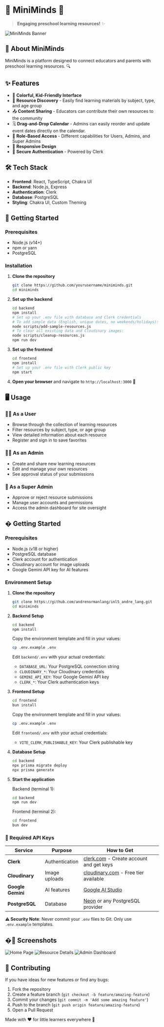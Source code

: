 # 🧠 MiniMinds 🧠

> **Engaging preschool learning resources!** ✨

![MiniMinds Banner](https://via.placeholder.com/800x200/6B46C1/FFFFFF?text=MiniMinds:+Preschool+Learning+Resources)

## 🌟 About MiniMinds

MiniMinds is a platform designed to connect educators and parents with  preschool learning resources. 🔍

## ✨ Features

- 🎨 **Colorful, Kid-Friendly Interface**
- 🧩 **Resource Discovery** - Easily find learning materials by subject, type, and age group
- 📤 **Content Sharing** - Educators can contribute their own resources to the community
- 🗓️ **Drag-and-Drop Calendar** - Admins can easily reorder and update event dates directly on the calendar.
- 👑 **Role-Based Access** - Different capabilities for Users, Admins, and Super Admins
- 📱 **Responsive Design** 
- 🔐 **Secure Authentication** - Powered by Clerk

## 🛠️ Tech Stack

- **Frontend**: React, TypeScript, Chakra UI
- **Backend**: Node.js, Express
- **Authentication**: Clerk
- **Database**: PostgreSQL
- **Styling**: Chakra UI, Custom Theming

## 🚀 Getting Started

### Prerequisites

- Node.js (v14+)
- npm or yarn
- PostgreSQL

### Installation

1. **Clone the repository**
   ```bash
   git clone https://github.com/yourusername/miniminds.git
   cd miniminds
   ```

2. **Set up the backend**
   ```bash
   cd backend
   npm install
   # Set up your .env file with database and Clerk credentials
   # To add sample data (English, unique dates, no weekends/holidays):
   node scripts/add-sample-resources.js
   # To clear all existing data and Cloudinary images:
   node scripts/cleanup-resources.js
   npm run dev
   ```

3. **Set up the frontend**
   ```bash
   cd frontend
   npm install
   # Set up your .env file with Clerk public key
   npm start
   ```

4. **Open your browser** and navigate to `http://localhost:3000` 🎉

## 🖥️ Usage

### 🧑‍🎓 As a User

- Browse through the collection of learning resources
- Filter resources by subject, type, or age group
- View detailed information about each resource
- Register and sign in to save favorites

### 👨‍🏫 As an Admin

- Create and share new learning resources
- Edit and manage your own resources
- See approval status of your submissions

### 👑 As a Super Admin

- Approve or reject resource submissions
- Manage user accounts and permissions
- Access the admin dashboard for site oversight

## � Getting Started

### Prerequisites

- Node.js (v18 or higher)
- PostgreSQL database
- Clerk account for authentication
- Cloudinary account for image uploads
- Google Gemini API key for AI features

### Environment Setup

1. **Clone the repository**
   ```bash
   git clone https://github.com/andrenormanlang/inl5_andre_lang.git
   cd miniminds
   ```

2. **Backend Setup**
   ```bash
   cd backend
   npm install
   ```
   
   Copy the environment template and fill in your values:
   ```bash
   cp .env.example .env
   ```
   
   Edit `backend/.env` with your actual credentials:
   - `DATABASE_URL`: Your PostgreSQL connection string
   - `CLOUDINARY_*`: Your Cloudinary credentials
   - `GEMINI_API_KEY`: Your Google Gemini API key
   - `CLERK_*`: Your Clerk authentication keys

3. **Frontend Setup**
   ```bash
   cd frontend
   bun install
   ```
   
   Copy the environment template and fill in your values:
   ```bash
   cp .env.example .env
   ```
   
   Edit `frontend/.env` with your actual credentials:
   - `VITE_CLERK_PUBLISHABLE_KEY`: Your Clerk publishable key

4. **Database Setup**
   ```bash
   cd backend
   npx prisma migrate deploy
   npx prisma generate
   ```

5. **Start the application**
   
   Backend (terminal 1):
   ```bash
   cd backend
   npm run dev
   ```
   
   Frontend (terminal 2):
   ```bash
   cd frontend
   bun dev
   ```

### 🔐 Required API Keys

| Service | Purpose | How to Get |
|---------|---------|------------|
| **Clerk** | Authentication | [clerk.com](https://clerk.com) - Create account and get keys |
| **Cloudinary** | Image uploads | [cloudinary.com](https://cloudinary.com) - Free tier available |
| **Google Gemini** | AI features | [Google AI Studio](https://makersuite.google.com/app/apikey) |
| **PostgreSQL** | Database | [Neon](https://neon.tech) or any PostgreSQL provider |

**⚠️ Security Note**: Never commit your `.env` files to Git. Only use `.env.example` templates.

## �📸 Screenshots

![Home Page](https://via.placeholder.com/400x300?text=Colorful+Home+Page)
![Resource Details](https://via.placeholder.com/400x300?text=Resource+Details)
![Admin Dashboard](https://via.placeholder.com/400x300?text=Admin+Dashboard)

## 🤝 Contributing

If you have ideas for new features or find any bugs:

1. Fork the repository
2. Create a feature branch (`git checkout -b feature/amazing-feature`)
3. Commit your changes (`git commit -m 'Add some amazing feature'`)
4. Push to the branch (`git push origin feature/amazing-feature`)
5. Open a Pull Request

Made with ❤️ for little learners everywhere 🌈